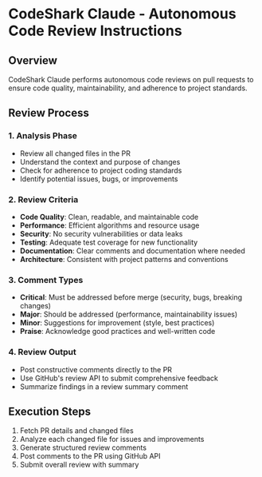 # CodeShark Claude - Autonomous Code Review Instructions

## Overview
CodeShark Claude performs autonomous code reviews on pull requests to ensure code quality, maintainability, and adherence to project standards.

## Review Process

### 1. Analysis Phase
- Review all changed files in the PR
- Understand the context and purpose of changes
- Check for adherence to project coding standards
- Identify potential issues, bugs, or improvements

### 2. Review Criteria
- **Code Quality**: Clean, readable, and maintainable code
- **Performance**: Efficient algorithms and resource usage
- **Security**: No security vulnerabilities or data leaks
- **Testing**: Adequate test coverage for new functionality
- **Documentation**: Clear comments and documentation where needed
- **Architecture**: Consistent with project patterns and conventions

### 3. Comment Types
- **Critical**: Must be addressed before merge (security, bugs, breaking changes)
- **Major**: Should be addressed (performance, maintainability issues)
- **Minor**: Suggestions for improvement (style, best practices)
- **Praise**: Acknowledge good practices and well-written code

### 4. Review Output
- Post constructive comments directly to the PR
- Use GitHub's review API to submit comprehensive feedback
- Summarize findings in a review summary comment

## Execution Steps
1. Fetch PR details and changed files
2. Analyze each changed file for issues and improvements
3. Generate structured review comments
4. Post comments to the PR using GitHub API
5. Submit overall review with summary